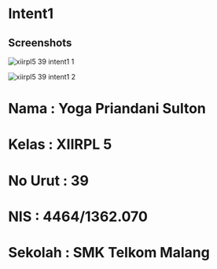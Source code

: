 # Intent1
## Screenshots
![xiirpl5 39 intent1 1](https://cloud.githubusercontent.com/assets/14922097/19952101/48923954-a195-11e6-9780-1c737821c305.PNG)

![xiirpl5 39 intent1 2](https://cloud.githubusercontent.com/assets/14922097/19952100/488f219c-a195-11e6-953e-a5deb3072f7a.PNG)

# Nama : Yoga Priandani Sulton
# Kelas : XIIRPL 5
# No Urut : 39
# NIS : 4464/1362.070
# Sekolah : SMK Telkom Malang

